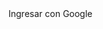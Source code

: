  <GoogleButton href="http://localhost:5000/api/user/login/google">
            <Icon src="https://cdn-icons-png.flaticon.com/512/2991/2991148.png"></Icon>
            <Text>Ingresar con Google</Text>
          </GoogleButton>
